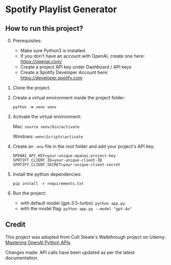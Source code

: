 # Spotify Playlist Generator



## How to run this project?


0. Prerequisites: 

    - Make sure Python3 is installed.
    - If you don't have an account with OpenAI, create one here: https://openai.com/
    - Create a project API key under Dashboard / API keys
    - Create a Spotify Developer Account here: https://developer.spotify.com

1. Clone the project.

2. Create a virtual environment inside the project folder:

    `python -m venv venv`

3. Activate the virtual environment:


    Mac: `source venv/bin/activate`


    Windows: `venv\Scripts\activate`


4. Create an `.env` file in the root folder and add your project's API key:

    ```
    OPENAI_API_KEY=your-unique-opanai-project-key
    SPOTIFY_CLIENT_ID=your-unique-client-ID
    SPOTIFY_CLIENT_SECRET=your-unique-client-secret
    ```


5. Install the python dependencies:

    `pip install -r requirements.txt`


6. Run the project:

    - with default model (gpt-3.5-turbo): `python app.py`
    - with the model flag: `python app.py --model "gpt-4o"`


## Credit

This project was adopted from Colt Steele's Walkthrough project on Udemy: [Mastering OpenAI Python APIs](https://www.udemy.com/course/mastering-openai/?couponCode=24T3MT53024).

Changes made: API calls have been updated as per the latest documentation.
